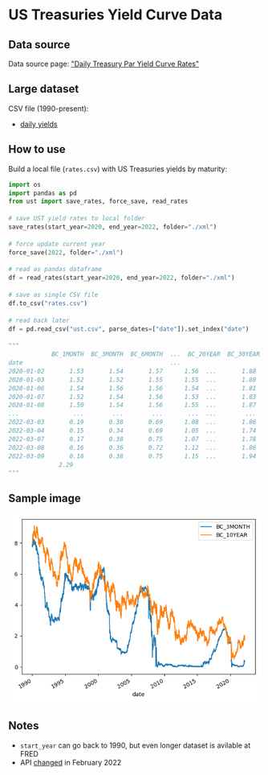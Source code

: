 # US Treasuries Yield Curve Data

## Data source

Data source page: ["Daily Treasury Par Yield Curve Rates"](https://home.treasury.gov/resource-center/data-chart-center/interest-rates/TextView?type=daily_treasury_yield_curve&field_tdr_date_value=2022) 

## Large dataset

CSV file (1990-present):

 - [daily yields](https://raw.githubusercontent.com/epogrebnyak/data-ust/master/ust.csv)
 
## How to use

Build a local file (`rates.csv`) with US Treasuries yields by maturity: 

```python
import os
import pandas as pd
from ust import save_rates, force_save, read_rates

# save UST yield rates to local folder
save_rates(start_year=2020, end_year=2022, folder="./xml")

# force update current year
force_save(2022, folder="./xml")

# read as pandas dataframe
df = read_rates(start_year=2020, end_year=2022, folder="./xml")

# save as single CSV file
df.to_csv("rates.csv")

# read back later
df = pd.read_csv("ust.csv", parse_dates=["date"]).set_index("date")

"""
            BC_1MONTH  BC_3MONTH  BC_6MONTH  ...  BC_20YEAR  BC_30YEAR  BC_30YEARDISPLAY
date                                         ...                                        
2020-01-02       1.53       1.54       1.57      1.56  ...       1.88       2.19       2.33              2.33
2020-01-03       1.52       1.52       1.55      1.55  ...       1.80       2.11       2.26              2.26
2020-01-06       1.54       1.56       1.56      1.54  ...       1.81       2.13       2.28              2.28
2020-01-07       1.52       1.54       1.56      1.53  ...       1.83       2.16       2.31              2.31
2020-01-08       1.50       1.54       1.56      1.55  ...       1.87       2.21       2.35              2.35
...               ...        ...        ...       ...  ...        ...        ...        ...               ...
2022-03-03       0.19       0.38       0.69      1.08  ...       1.86       2.32       2.24              2.24
2022-03-04       0.15       0.34       0.69      1.05  ...       1.74       2.23       2.16              2.16
2022-03-07       0.17       0.38       0.75      1.07  ...       1.78       2.29       2.19              2.19
2022-03-08       0.16       0.36       0.72      1.12  ...       1.86       2.34       2.24              2.24
2022-03-09       0.18       0.38       0.75      1.15  ...       1.94       2.38       2.29              2.29
              2.29
"""
```

## Sample image

![](ust.png)

## Notes

- `start_year` can go back to 1990, but even longer dataset is avilable at FRED
- API [changed](https://home.treasury.gov/developer-notice-xml-changes) in February 2022 


